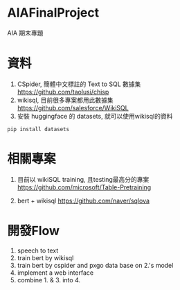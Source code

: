 # AIAFinalProject
AIA 期末專題

# 資料
1. CSpider, 簡體中文標註的 Text to SQL 數據集
https://github.com/taolusi/chisp
2. wikisql, 目前很多專案都用此數據集
https://github.com/salesforce/WikiSQL
3. 安裝 huggingface 的 datasets, 就可以使用wikisql的資料
```
pip install datasets
```

# 相關專案
1. 目前以 wikiSQL training, 且testing最高分的專案
https://github.com/microsoft/Table-Pretraining

2. bert + wikisql
https://github.com/naver/sqlova

# 開發Flow
1. speech to text
2. train bert by wikisql
3. train bert by cspider and pxgo data base on 2.'s model
4. implement a web interface
5. combine 1. & 3. into 4.
